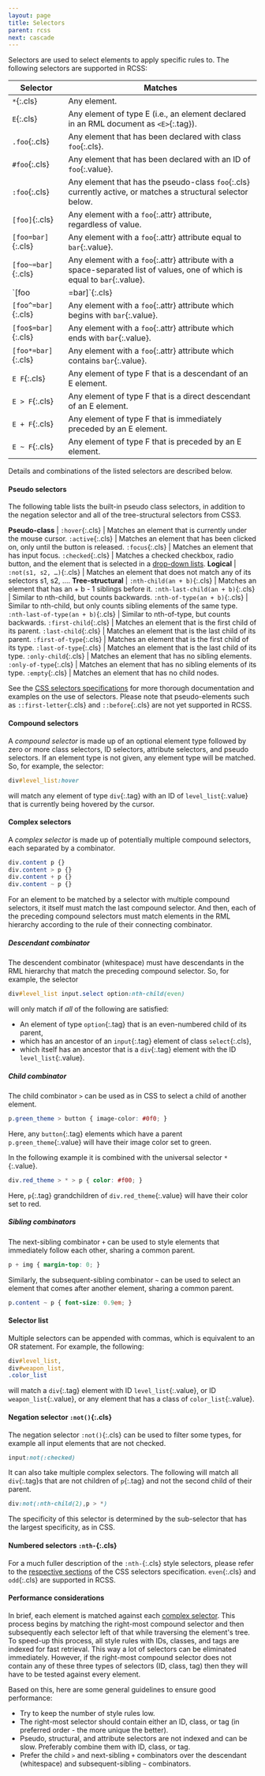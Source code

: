 ```yaml
---
layout: page
title: Selectors
parent: rcss
next: cascade
---
```


Selectors are used to select elements to apply specific rules to. The following selectors are supported in RCSS:

Selector            | Matches
---                 | ---
`*`{:.cls}          | Any element.
`E`{:.cls}          | Any element of type E (i.e., an element declared in an RML document as `<E>`{:.tag}).
`.foo`{:.cls}       | Any element that has been declared with class `foo`{:.cls}.
`#foo`{:.cls}       | Any element that has been declared with an ID of `foo`{:.value}.
`:foo`{:.cls}       | Any element that has the pseudo-class `foo`{:.cls} currently active, or matches a structural selector below.
`[foo]`{:.cls}      | Any element with a `foo`{:.attr} attribute, regardless of value.
`[foo=bar]`{:.cls}  | Any element with a `foo`{:.attr} attribute equal to `bar`{:.value}.
`[foo~=bar]`{:.cls} | Any element with a `foo`{:.attr} attribute with a space-separated list of values, one of which is equal to `bar`{:.value}.
`[foo|=bar]`{:.cls} | Any element with a `foo`{:.attr} attribute equal to `bar`{:.value} or which begins with `bar-`{:.value} including the hyphen.
`[foo^=bar]`{:.cls} | Any element with a `foo`{:.attr} attribute which begins with `bar`{:.value}.
`[foo$=bar]`{:.cls} | Any element with a `foo`{:.attr} attribute which ends with `bar`{:.value}.
`[foo*=bar]`{:.cls} | Any element with a `foo`{:.attr} attribute which contains `bar`{:.value}.
`E F`{:.cls}        | Any element of type F that is a descendant of an E element.
`E > F`{:.cls}      | Any element of type F that is a direct descendant of an E element.
`E + F`{:.cls}      | Any element of type F that is immediately preceded by an E element.
`E ~ F`{:.cls}      | Any element of type F that is preceded by an E element.

Details and combinations of the listed selectors are described below.


#### Pseudo selectors

The following table lists the built-in pseudo class selectors, in addition to the negation selector and all of the tree-structural selectors from CSS3. 

**Pseudo-class**                    |
`:hover`{:.cls}                     | Matches an element that is currently under the mouse cursor.
`:active`{:.cls}                    | Matches an element that has been clicked on, only until the button is released.
`:focus`{:.cls}                     | Matches an element that has input focus.
`:checked`{:.cls}                   | Matches a checked checkbox, radio button, and the element that is selected in a [drop-down lists]({{"pages/cpp_manual/element_packages/form.html#drop-down-select-box"|relative_url}}).
**Logical**                         |
`:not(s1, s2, …)`{:.cls}            | Matches an element that does not match any of its selectors s1, s2, ….
**Tree-structural**                 |
`:nth-child(an + b)`{:.cls}         | Matches an element that has an + b - 1 siblings before it.
`:nth-last-child(an + b)`{:.cls}    | Similar to nth-child, but counts backwards.
`:nth-of-type(an + b)`{:.cls}       | Similar to nth-child, but only counts sibling elements of the same type.
`:nth-last-of-type(an + b)`{:.cls}  | Similar to nth-of-type, but counts backwards.
`:first-child`{:.cls}               | Matches an element that is the first child of its parent.
`:last-child`{:.cls}                | Matches an element that is the last child of its parent.
`:first-of-type`{:.cls}             | Matches an element that is the first child of its type.
`:last-of-type`{:.cls}              | Matches an element that is the last child of its type.
`:only-child`{:.cls}                | Matches an element that has no sibling elements.
`:only-of-type`{:.cls}              | Matches an element that has no sibling elements of its type.
`:empty`{:.cls}                     | Matches an element that has no child nodes.

See the [CSS selectors specifications](https://www.w3.org/TR/selectors-4/) for more thorough documentation and examples on the use of selectors. Please note that pseudo-elements such as `::first-letter`{:.cls} and `::before`{:.cls} are not yet supported in RCSS. 


#### Compound selectors

A *compound selector* is made up of an optional element type followed by zero or more class selectors, ID selectors, attribute selectors, and pseudo selectors. If an element type is not given, any element type will be matched. So, for example, the selector:

```css
div#level_list:hover
```

will match any element of type `div`{:.tag} with an ID of `level_list`{:.value} that is currently being hovered by the cursor.


#### Complex selectors

A *complex selector* is made up of potentially multiple compound selectors, each separated by a combinator. 

```css
div.content p {}
div.content > p {}
div.content + p {}
div.content ~ p {}
```
For an element to be matched by a selector with multiple compound selectors, it itself must match the last compound selector. And then, each of the preceding compound selectors must match elements in the RML hierarchy according to the rule of their connecting combinator.

##### Descendant combinator

The descendent combinator (whitespace) must have descendants in the RML hierarchy that match the preceding compound selector. So, for example, the selector

```css
div#level_list input.select option:nth-child(even)
```

will only match if *all* of the following are satisfied:
- An element of type `option`{:.tag} that is an even-numbered child of its parent,
- which has an ancestor of an `input`{:.tag} element of class `select`{:.cls},
- which itself has an ancestor that is a `div`{:.tag} element with the ID `level_list`{:.value}.

##### Child combinator

The child combinator `>` can be used as in CSS to select a child of another element.
```css
p.green_theme > button { image-color: #0f0; }
```
Here, any `button`{:.tag} elements which have a parent `p.green_theme`{:.value} will have their image color set to green.

In the following example it is combined with the universal selector `*`{:.value}.
```css
div.red_theme > * > p { color: #f00; }
```
Here, `p`{:.tag} grandchildren of `div.red_theme`{:.value} will have their color set to red.

##### Sibling combinators

The next-sibling combinator `+` can be used to style elements that immediately follow each other, sharing a common parent.
```css
p + img { margin-top: 0; }
```
Similarly, the subsequent-sibling combinator `~` can be used to select an element that comes after another element, sharing a common parent.
```css
p.content ~ p { font-size: 0.9em; }
```


#### Selector list

Multiple selectors can be appended with commas, which is equivalent to an OR statement. For example, the following:

```css
div#level_list,
div#weapon_list,
.color_list
```

will match a `div`{:.tag} element with ID `level_list`{:.value}, or ID `weapon_list`{:.value}, or any element that has a class of `color_list`{:.value}.


#### Negation selector `:not()`{:.cls}

The negation selector `:not()`{:.cls} can be used to filter some types, for example all input elements that are not checked.
```css
input:not(:checked)
```
It can also take multiple complex selectors. The following will match all `div`{:.tag}s that are not children of `p`{:.tag} and not the second child of their parent.
```css
div:not(:nth-child(2),p > *)
```
The specificity of this selector is determined by the sub-selector that has the largest specificity, as in CSS.


#### Numbered selectors `:nth-`{:.cls}

For a much fuller description of the `:nth-`{:.cls} style selectors, please refer to the [respective sections](https://www.w3.org/TR/selectors-4/#the-nth-child-pseudo) of the CSS selectors specification. `even`{:.cls} and `odd`{:.cls} are supported in RCSS.


#### Performance considerations

In brief, each element is matched against each [complex selector](#complex-selectors). This process begins by matching the right-most compound selector and then subsequently each selector left of that while traversing the element's tree. To speed-up this process, all style rules with IDs, classes, and tags are indexed for fast retrieval. This way a lot of selectors can be eliminated immediately. However, if the right-most compound selector does not contain any of these three types of selectors (ID, class, tag) then they will have to be tested against every element.

Based on this, here are some general guidelines to ensure good performance:

- Try to keep the number of style rules low.
- The right-most selector should contain either an ID, class, or tag (in preferred order - the more unique the better).
- Pseudo, structural, and attribute selectors are not indexed and can be slow. Preferably combine them with ID, class, or tag.
- Prefer the child `>` and next-sibling `+` combinators over the descendant (whitespace) and subsequent-sibling `~` combinators.
